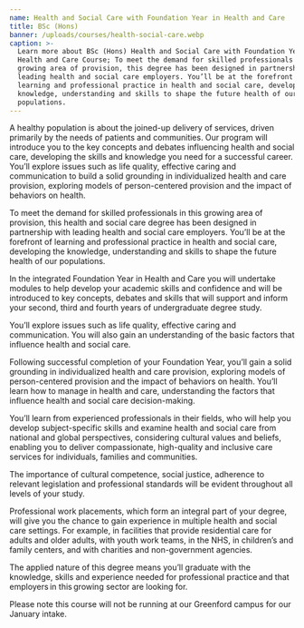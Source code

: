 ```yaml
---
name: Health and Social Care with Foundation Year in Health and Care
title: BSc (Hons)
banner: /uploads/courses/health-social-care.webp
caption: >-
  Learn more about BSc (Hons) Health and Social Care with Foundation Year in
  Health and Care Course; To meet the demand for skilled professionals in this
  growing area of provision, this degree has been designed in partnership with
  leading health and social care employers. You’ll be at the forefront of
  learning and professional practice in health and social care, developing the
  knowledge, understanding and skills to shape the future health of our
  populations.
---
```


A healthy population is about the joined-up delivery of services, driven primarily by the needs of patients and communities. Our program will introduce you to the key concepts and debates influencing health and social care, developing the skills and knowledge you need for a successful career. You’ll explore issues such as life quality, effective caring and communication to build a solid grounding in individualized health and care provision, exploring models of person-centered provision and the impact of behaviors on health.

To meet the demand for skilled professionals in this growing area of provision, this health and social care degree has been designed in partnership with leading health and social care employers. You’ll be at the forefront of learning and professional practice in health and social care, developing the knowledge, understanding and skills to shape the future health of our populations.

In the integrated Foundation Year in Health and Care you will undertake modules to help develop your academic skills and confidence and will be introduced to key concepts, debates and skills that will support and inform your second, third and fourth years of undergraduate degree study.

You’ll explore issues such as life quality, effective caring and communication. You will also gain an understanding of the basic factors that influence health and social care.

Following successful completion of your Foundation Year, you’ll gain a solid grounding in individualized health and care provision, exploring models of person-centered provision and the impact of behaviors on health. You’ll learn how to manage in health and care, understanding the factors that influence health and social care decision-making.

You’ll learn from experienced professionals in their fields, who will help you develop subject-specific skills and examine health and social care from national and global perspectives, considering cultural values and beliefs, enabling you to deliver compassionate, high-quality and inclusive care services for individuals, families and communities.

The importance of cultural competence, social justice, adherence to relevant legislation and professional standards will be evident throughout all levels of your study.

Professional work placements, which form an integral part of your degree, will give you the chance to gain experience in multiple health and social care settings. For example, in facilities that provide residential care for adults and older adults, with youth work teams, in the NHS, in children’s and family centers, and with charities and non-government agencies.

The applied nature of this degree means you’ll graduate with the knowledge, skills and experience needed for professional practice and that employers in this growing sector are looking for. 

Please note this course will not be running at our Greenford campus for our January intake.

